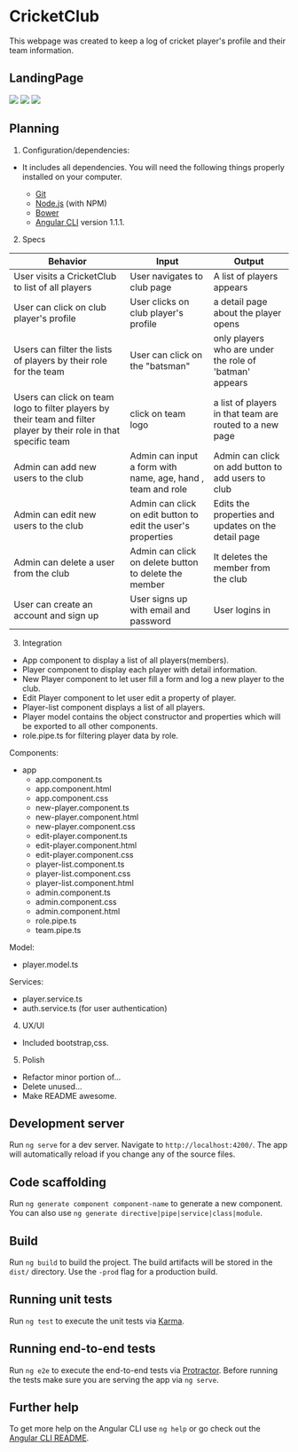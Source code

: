 # CricketClub

  This webpage was created to keep a log of cricket player's profile and their team information.

## LandingPage
![](https://github.com/sowmyadsl/cricket-club/blob/master/src/assets/images/Screen%20Shot%202017-06-19%20at%2012.01.24%20AM.png)
![](https://github.com/sowmyadsl/cricket-club/blob/master/src/assets/images/Screen%20Shot%202017-06-19%20at%2012.02.03%20AM.png)
![](https://github.com/sowmyadsl/cricket-club/blob/master/src/assets/images/Screen%20Shot%202017-06-19%20at%2012.18.17%20AM.png)

## Planning

1. Configuration/dependencies:
  * It includes all dependencies.
    You will need the following things properly installed on your computer.

    * [Git](https://git-scm.com/)
    * [Node.js](https://nodejs.org/) (with NPM)
    * [Bower](https://bower.io/)
    * [Angular CLI](https://github.com/angular/angular-cli) version 1.1.1.

2. Specs

| Behavior | Input | Output |
|----------|-------|--------|
|User visits a CricketClub to list of all players | User navigates to club page | A list of players appears|
| User can click on club player's profile | User clicks on club player's profile | a detail page about the player opens|
| Users can filter the lists of players by their role for the team| User can click on the "batsman" | only players who are under the role of 'batman' appears|
| Users can click on team logo to filter players by their team and filter player by their role in that specific team | click on team logo | a list of players in that team are routed to a new page |
| Admin can add new users to the club | Admin can input a form with name, age, hand , team and role | Admin can click on add button to add users to club|
| Admin can edit new users to the club | Admin can click on edit button to edit the user's properties | Edits the properties and updates on the detail page|
| Admin can delete a user from the club | Admin can click on delete button to delete the member | It deletes the member from the club |
| User can create an account and sign up | User signs up with email and password  | User logins in |


3. Integration
* App component to display a list of all players(members).
* Player component to display each player with detail information.
* New Player component to let user fill a form and log a new player to the club.
* Edit Player component to let user edit a property of player.
* Player-list component displays a list of all players.
* Player model contains the object constructor and properties which will be exported to all other components.
* role.pipe.ts for filtering player data by role.


Components:
* app
  - app.component.ts
  - app.component.html
  - app.component.css
  - new-player.component.ts
  - new-player.component.html
  - new-player.component.css
  - edit-player.component.ts
  - edit-player.component.html
  - edit-player.component.css
  - player-list.component.ts
  - player-list.component.css
  - player-list.component.html
  - admin.component.ts
  - admin.component.css
  - admin.component.html
  - role.pipe.ts
  - team.pipe.ts


Model:
  * player.model.ts


Services:
- player.service.ts
- auth.service.ts (for user authentication)

4. UX/UI
  * Included bootstrap,css.

5. Polish
  * Refactor minor portion of...
  * Delete unused...
  * Make README awesome.

## Development server

Run `ng serve` for a dev server. Navigate to `http://localhost:4200/`. The app will automatically reload if you change any of the source files.

## Code scaffolding

Run `ng generate component component-name` to generate a new component. You can also use `ng generate directive|pipe|service|class|module`.

## Build

Run `ng build` to build the project. The build artifacts will be stored in the `dist/` directory. Use the `-prod` flag for a production build.

## Running unit tests

Run `ng test` to execute the unit tests via [Karma](https://karma-runner.github.io).

## Running end-to-end tests

Run `ng e2e` to execute the end-to-end tests via [Protractor](http://www.protractortest.org/).
Before running the tests make sure you are serving the app via `ng serve`.

## Further help

To get more help on the Angular CLI use `ng help` or go check out the [Angular CLI README](https://github.com/angular/angular-cli/blob/master/README.md).
